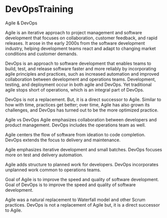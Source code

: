 # DevOpsTraining
Agile & DevOps

Agile is an iterative approach to project management and software development that focuses on collaboration, customer feedback, and rapid releases. It arose in the early 2000s from the software development industry, helping development teams react and adapt to changing market conditions and customer demands.

DevOps is an approach to software development that enables teams to build, test, and release software faster and more reliably by incorporating agile principles and practices, such as increased automation and improved collaboration between development and operations teams. Development, testing, and deployment occur in both agile and DevOps. Yet traditional agile stops short of operations, which is an integral part of DevOps. 

DevOps is not a replacement. But, it is a direct successor to Agile. Similar to how with time, practices get better; over time, Agile has also grown its challenges, and DevOps has turned out to be the more optimized practice.


Agile vs DevOps
Agile emphasizes collaboration between developers and product management.
DevOps includes the operations team as well.

Agile centers the flow of software from ideation to code completion.
DevOps extends the focus to delivery and maintenance.

Agile emphasizes iterative development and small batches.
DevOps focuses more on test and delivery automation.

Agile adds structure to planned work for developers.
DevOps incorporates unplanned work common to operations teams.

Goal of Agile is to improve the speed and quality of software development.
Goal of DevOps is to improve the speed and quality of software development.

Agile was a natural replacement to Waterfall model and other Scrum practices.
DevOps is not a replacement of Agile but, it is a direct successor to Agile.